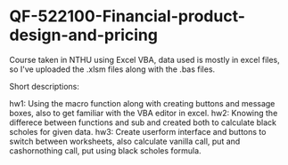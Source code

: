 # QF-522100-Financial-product-design-and-pricing
Course taken in NTHU using Excel VBA, data used is mostly in excel files, so I've uploaded the .xlsm files along with the .bas files.

Short descriptions:

hw1: Using the macro function along with creating buttons and message boxes, also to get familiar with the VBA editor in excel.
hw2: Knowing the differece between functions and sub and created both to calculate black scholes for given data.
hw3: Create userform interface and buttons to switch between worksheets, also calculate vanilla call, put and cashornothing call, put using black scholes formula.
